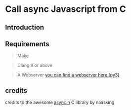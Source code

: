 # Call async Javascript from C

## Introduction 

## Requirements

> Make

> Clang 9 or above

> A Webserver [you can find a webserver here (py3)](../server4.py)






## credits

credits to the awesome [async.h](https://github.com/naasking/async.h) C library by naasking